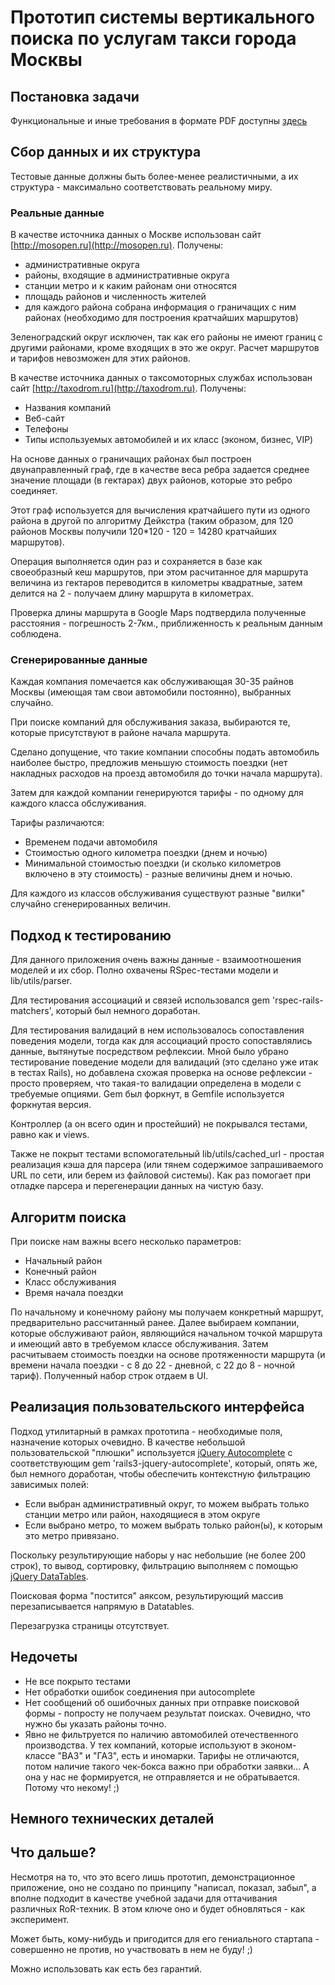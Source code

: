 # Прототип системы вертикального поиска по услугам такси города Москвы

## Постановка задачи

Функциональные и иные требования в формате PDF доступны [здесь](https://github.com/unitymind/cheap-taxi/blob/master/doc/aviasales.pdf?raw=true)

## Сбор данных и их структура

Тестовые данные должны быть более-менее реалистичными, а их структура - максимально соответствовать реальному миру.

### Реальные данные
В качестве источника данных о Москве использован сайт [http://mosopen.ru](http://mosopen.ru).
Получены:

* административные округа
* районы, входящие в административные округа
* станции метро и к каким районам они относятся
* площадь районов и численность жителей
* для каждого района собрана информация о граничащих с ним районах (необходимо для построения кратчайших маршрутов)

Зеленоградский округ исключен, так как его районы не имеют границ с другими районами, кроме входящих в это же округ.
Расчет маршрутов и тарифов невозможен для этих районов.

В качестве источника данных о таксомоторных службах использован сайт [http://taxodrom.ru](http://taxodrom.ru).
Получены:

* Названия компаний
* Веб-сайт
* Телефоны
* Типы используемых автомобилей и их класс (эконом, бизнес, VIP)

На основе данных о граничащих районах был построен двунаправленный граф, где в качестве веса ребра задается среднее
значение площади (в гектарах) двух районов, которые это ребро соединяет.

Этот граф используется для вычисления кратчайшего пути из одного района в другой по алгоритму Дейкстра (таким образом, для 120 районов Москвы
получили 120*120 - 120 = 14280 кратчайших маршрутов).

Операция выполняется один раз и сохраняется в базе как своеобразный кеш маршрутов, при этом расчитанное для маршрута величина из гектаров
переводится в километры квадратные, затем делится на 2 - получаем длину маршрута в километрах.

Проверка длины маршрута в Google Maps подтвердила полученные расстояния - погрешность 2-7км., приближенность к реальным данным соблюдена.

### Сгенерированные данные

Каждая компания помечается как обслуживающая 30-35 райнов Москвы (имеющая там свои автомобили постоянно), выбранных случайно.

При поиске компаний для обслуживания заказа, выбираются те, которые присутствуют в районе начала маршрута.

Сделано допущение, что такие компании способны подать автомобиль наиболее быстро, предложив меньшую стоимость поездки
 (нет накладных расходов на проезд автомобиля до точки начала маршрута).

Затем для каждой компании генерируются тарифы - по одному для каждого класса обслуживания.

Тарифы различаются:

* Временем подачи автомобиля
* Стоимостью одного километра поездки (днем и ночью)
* Минимальной стоимостью поездки (и сколько километров включено в эту стоимость) - разные величины днем и ночью.

Для каждого из классов обслуживания существуют разные "вилки" случайно сгенерированных величин.

## Подход к тестированию

Для данного приложения очень важны данные - взаимоотношения моделей и их сбор. Полно охвачены RSpec-тестами модели и lib/utils/parser.

Для тестирования ассоциаций и связей использовался gem 'rspec-rails-matchers', который был немного доработан.

Для тестирования валидаций в нем использовалось сопоставления поведения модели, тогда как для ассоциаций просто сопоставлялись
 данные, вытянутые посредством рефлексии. Мной было убрано тестирование поведение модели для валидаций (это сделано уже итак в
 тестах Rails), но добавлена схожая проверка на основе рефлексии - просто проверяем, что такая-то валидации определена в модели
 с требуемые опциями. Gem был форкнут, в Gemfile используется форкнутая версия.

Контроллер (а он всего один и простейший) не покрывался тестами, равно как и views.

Также не покрыт тестами вспомогательный lib/utils/cached_url - простая реализация кэша для парсера (или тянем содержимое запрашиваемого URL
 по сети, или берем из файловой системы). Как раз помогает при отладке парсера и перегенерации данных на чистую базу.

## Алгоритм поиска

При поиске нам важны всего несколько параметров:

* Начальный район
* Конечный район
* Класс обслуживания
* Время начала поездки

По начальному и конечному району мы получаем конкретный маршрут, предварительно рассчитанный ранее. Далее выбираем компании, которые обслуживают
 район, являющийся начальном точкой маршрута и имеющий авто в требуемом классе обслуживания. Затем расчитываем стоимость поездки на основе протяженности
 маршрута (и времени начала поездки - с 8 до 22 - дневной, с 22 до 8 - ночной тариф). Полученный набор строк отдаем в UI.

## Реализация пользовательского интерфейса

Подход утилитарный в рамках прототипа - необходимые поля, назначение которых очевидно. В качестве небольшой пользовательской "плюшки" используется [jQuery Autocomplete](http://jqueryui.com/demos/autocomplete/) с соответствующим gem 'rails3-jquery-autocomplete', который, опять же, был немного доработан, чтобы обеспечить контекстную фильтрацию зависимых полей:

* Если выбран административный округ, то можем выбрать только станции метро или район, находящиеся в этом округе
* Если выбрано метро, то можем выбрать только район(ы), к которым это метро привязано.

Поскольку результирующие наборы у нас небольшие (не более 200 строк), то вывод, сортировку, фильтрацию выполняем с помощью [jQuery DataTables](http://www.datatables.net).

Поисковая форма "постится" аяксом, результирующий массив перезаписывается напрямую в Datatables.

Перезагрузка страницы отсутствует.

## Недочеты

* Не все покрыто тестами
* Нет обработки ошибок соединения при autocomplete
* Нет сообщений об ошибочных данных при отправке поисковой формы - попросту не получаем результат поисках. Очевидно, что нужно бы указать районы точно.
* Явно не фильтруется по наличию автомобилей отечественного производства. У тех компаний, которые используют в эконом-классе "ВАЗ" и "ГАЗ", есть и иномарки. Тарифы не отличаются, потом наличие такого чек-бокса важно при обработки заявки... А она у нас не формируется, не отправляется и не обратывается. Потому что некому! ;)


## Немного технических деталей


## Что дальше?

Несмотря на то, что это всего лишь прототип, демонстрационное приложение, оно не создано по принципу "написал, показал, забыл", а вполне подходит в качестве учебной задачи 
для оттачивания различных RoR-техник. В этом ключе оно и будет обновляться - как эксперимент.

Может быть, кому-нибудь и пригодится для его гениального стартапа - совершенно не против, но участвовать в нем не буду! ;)

Можно использовать как есть без гарантий.
